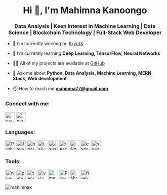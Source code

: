 <h1 align="center">Hi 👋, I'm Mahimna Kanoongo</h1>
<h3 align="center">Data Analysis | Keen interest in Machine Learning | Data Science | Blockchain Technology | Full-Stack Web Developer</h3>

- 🔭 I’m currently working on [KryptX](https://github.com/Mahimnak/KryptX)

- 🌱 I’m currently learning **Deep Learning, TensorFlow, Neural Networks**

- 👨‍💻 All of my projects are available at [GitHub](https://github.com/Mahimnak?tab=repositories)

- 💬 Ask me about **Python, Data Analysis, Machine Learning, MERN Stack, Web development**

- 📫 How to reach me **mahimna77@gmail.com**

<h3 align="left">Connect with me:</h3>
<p align="left">
<a href="https://linkedin.com/in/mahimnakanoongo" target="blank"><img align="center" src="https://www.freeiconspng.com/uploads/linkedin-logo-3.png" alt="mahimnakanoongo" height="30" width="30" /></a>
<a href="https://www.leetcode.com/mahimnak" target="blank"><img align="center" src="https://upload.wikimedia.org/wikipedia/commons/1/19/LeetCode_logo_black.png" alt="mahimnak" height="30" width="30" /></a>
</p>

<h3 align="left">Languages:</h3>
<p align="left">
    <img width="30" height="30" src="https://img.icons8.com/color/48/python--v1.png" alt="Python"/>
    <img width="30" height="30" src="https://img.icons8.com/color/48/java-coffee-cup-logo--v1.png" alt="Java"/>
    <img width="30" height="30" src="https://img.icons8.com/color/48/html-5--v1.png" alt="html5"/>
    <img width="30" height="30" src="https://img.icons8.com/color/48/tailwindcss.png" alt="tailwindcss"/>
    <img width="30" height="30" src="https://img.icons8.com/color/48/javascript--v1.png" alt="Javascirpt"/>
    <img width="30" height="30" src="https://img.icons8.com/plasticine/100/react.png" alt="react"/>
    <img width="30" height="30" src="https://img.icons8.com/fluency/48/node-js.png" alt="Node.js"/>
    <img width="30" height="30" src="https://img.icons8.com/ios/50/express-js.png" alt="express-js"/>
    <img width="30" height="30" src="https://img.icons8.com/ios/50/solidity.png" alt="solidity"/>
</p>
<h3 align="left">Tools:</h3>
<p align="left">
    <img width="30" height="30" src="https://img.icons8.com/color/48/numpy.png" alt="numpy"/>
    <img width="30" height="30" src="https://img.icons8.com/fluency/48/pytorch.png" alt="pytorch"/>
    <img width="30" height="30" src="https://img.icons8.com/color/48/tensorflow.png" alt="tensorflow"/>
    <img width="30" height="30" src="https://img.icons8.com/fluency/48/visual-studio.png" alt="visual-studio"/>
    <img width="30" height="30" src="https://img.icons8.com/color/48/ms-excel.png" alt="ms-excel"/>
    <img width="30" height="30" src="https://upload.wikimedia.org/wikipedia/commons/thumb/c/cf/New_Power_BI_Logo.svg/1200px-New_Power_BI_Logo.svg.png" alt="PowerBI"/>
    <img width="30" height="30" src="https://img.icons8.com/color/48/mysql-logo.png" alt="MySQL"/>
    <img width="30" height="30" src="https://img.icons8.com/color/48/firebase.png" alt="firebase"/>
</p>
<p align="center"><img align="left" src="https://github-readme-stats.vercel.app/api/top-langs?username=mahimnak&show_icons=true&locale=en&layout=compact" alt="mahimnak" /></p>

